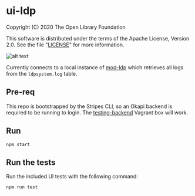 # ui-ldp

Copyright (C) 2020 The Open Library Foundation

This software is distributed under the terms of the Apache License, Version 2.0. See the file "[LICENSE](LICENSE)" for more information.

![alt text](https://github.com/library-data-platform/ui-ldp/blob/master/screenshot.png?raw=true)

Currently connects to a local instance of [mod-ldp](https://github.com/library-data-platform/mod-ldp) which retrieves all logs from the `ldpsystem.log` table.

## Pre-req

This repo is bootstrapped by the Stripes CLI, so an Okapi backend is required to be running to login. The [testing-backend](https://app.vagrantup.com/folio/boxes/testing-backend) Vagrant box will work.

## Run

```
npm start
```


## Run the tests

Run the included UI tests with the following command:
```
npm run test
```
